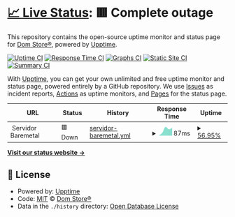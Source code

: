 # [📈 Live Status](https://status.exitnetwork.dev): <!--live status--> **🟥 Complete outage**

This repository contains the open-source uptime monitor and status page for [Dom Store®](https://discord.gg/tBsK5QbpgG), powered by [Upptime](https://github.com/upptime/upptime).

[![Uptime CI](https://github.com/Dom-Store/status/workflows/Uptime%20CI/badge.svg)](https://github.com/Dom-Store/status/actions?query=workflow%3A%22Uptime+CI%22)
[![Response Time CI](https://github.com/Dom-Store/status/workflows/Response%20Time%20CI/badge.svg)](https://github.com/Dom-Store/status/actions?query=workflow%3A%22Response+Time+CI%22)
[![Graphs CI](https://github.com/Dom-Store/status/workflows/Graphs%20CI/badge.svg)](https://github.com/Dom-Store/status/actions?query=workflow%3A%22Graphs+CI%22)
[![Static Site CI](https://github.com/Dom-Store/status/workflows/Static%20Site%20CI/badge.svg)](https://github.com/Dom-Store/status/actions?query=workflow%3A%22Static+Site+CI%22)
[![Summary CI](https://github.com/Dom-Store/status/workflows/Summary%20CI/badge.svg)](https://github.com/Dom-Store/status/actions?query=workflow%3A%22Summary+CI%22)

With [Upptime](https://upptime.js.org), you can get your own unlimited and free uptime monitor and status page, powered entirely by a GitHub repository. We use [Issues](https://github.com/Dom-Store/status/issues) as incident reports, [Actions](https://github.com/Dom-Store/status/actions) as uptime monitors, and [Pages](https://status.exitnetwork.dev) for the status page.

<!--start: status pages-->
<!-- This summary is generated by Upptime (https://github.com/upptime/upptime) -->
<!-- Do not edit this manually, your changes will be overwritten -->
<!-- prettier-ignore -->
| URL | Status | History | Response Time | Uptime |
| --- | ------ | ------- | ------------- | ------ |
| <img alt="" src="https://icons.duckduckgo.com/ip3/null.ico" height="13"> Servidor Baremetal | 🟥 Down | [servidor-baremetal.yml](https://github.com/Dom-Store/status/commits/HEAD/history/servidor-baremetal.yml) | <details><summary><img alt="Response time graph" src="./graphs/servidor-baremetal/response-time-week.png" height="20"> 87ms</summary><br><a href="https://status.exitnetwork.dev/history/servidor-baremetal"><img alt="Response time 302" src="https://img.shields.io/endpoint?url=https%3A%2F%2Fraw.githubusercontent.com%2FDom-Store%2Fstatus%2FHEAD%2Fapi%2Fservidor-baremetal%2Fresponse-time.json"></a><br><a href="https://status.exitnetwork.dev/history/servidor-baremetal"><img alt="24-hour response time 0" src="https://img.shields.io/endpoint?url=https%3A%2F%2Fraw.githubusercontent.com%2FDom-Store%2Fstatus%2FHEAD%2Fapi%2Fservidor-baremetal%2Fresponse-time-day.json"></a><br><a href="https://status.exitnetwork.dev/history/servidor-baremetal"><img alt="7-day response time 87" src="https://img.shields.io/endpoint?url=https%3A%2F%2Fraw.githubusercontent.com%2FDom-Store%2Fstatus%2FHEAD%2Fapi%2Fservidor-baremetal%2Fresponse-time-week.json"></a><br><a href="https://status.exitnetwork.dev/history/servidor-baremetal"><img alt="30-day response time 85" src="https://img.shields.io/endpoint?url=https%3A%2F%2Fraw.githubusercontent.com%2FDom-Store%2Fstatus%2FHEAD%2Fapi%2Fservidor-baremetal%2Fresponse-time-month.json"></a><br><a href="https://status.exitnetwork.dev/history/servidor-baremetal"><img alt="1-year response time 302" src="https://img.shields.io/endpoint?url=https%3A%2F%2Fraw.githubusercontent.com%2FDom-Store%2Fstatus%2FHEAD%2Fapi%2Fservidor-baremetal%2Fresponse-time-year.json"></a></details> | <details><summary><a href="https://status.exitnetwork.dev/history/servidor-baremetal">56.95%</a></summary><a href="https://status.exitnetwork.dev/history/servidor-baremetal"><img alt="All-time uptime 97.93%" src="https://img.shields.io/endpoint?url=https%3A%2F%2Fraw.githubusercontent.com%2FDom-Store%2Fstatus%2FHEAD%2Fapi%2Fservidor-baremetal%2Fuptime.json"></a><br><a href="https://status.exitnetwork.dev/history/servidor-baremetal"><img alt="24-hour uptime 0.00%" src="https://img.shields.io/endpoint?url=https%3A%2F%2Fraw.githubusercontent.com%2FDom-Store%2Fstatus%2FHEAD%2Fapi%2Fservidor-baremetal%2Fuptime-day.json"></a><br><a href="https://status.exitnetwork.dev/history/servidor-baremetal"><img alt="7-day uptime 56.95%" src="https://img.shields.io/endpoint?url=https%3A%2F%2Fraw.githubusercontent.com%2FDom-Store%2Fstatus%2FHEAD%2Fapi%2Fservidor-baremetal%2Fuptime-week.json"></a><br><a href="https://status.exitnetwork.dev/history/servidor-baremetal"><img alt="30-day uptime 90.05%" src="https://img.shields.io/endpoint?url=https%3A%2F%2Fraw.githubusercontent.com%2FDom-Store%2Fstatus%2FHEAD%2Fapi%2Fservidor-baremetal%2Fuptime-month.json"></a><br><a href="https://status.exitnetwork.dev/history/servidor-baremetal"><img alt="1-year uptime 97.93%" src="https://img.shields.io/endpoint?url=https%3A%2F%2Fraw.githubusercontent.com%2FDom-Store%2Fstatus%2FHEAD%2Fapi%2Fservidor-baremetal%2Fuptime-year.json"></a></details>

<!--end: status pages-->

[**Visit our status website →**](https://status.exitnetwork.dev)

## 📄 License

- Powered by: [Upptime](https://github.com/upptime/upptime)
- Code: [MIT](./LICENSE) © [Dom Store®](https://discord.gg/tBsK5QbpgG)
- Data in the `./history` directory: [Open Database License](https://opendatacommons.org/licenses/odbl/1-0/)
